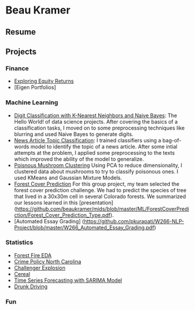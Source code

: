 # Beau Kramer

## Resume

## Projects

### Finance
- [Exploring Equity Returns](https://github.com/beaukramer/financial_analysis/blob/master/equity_returns.ipynb)
- [Eigen Portfolios]

### Machine Learning
- [Digit Classification with K-Nearest Neighbors and Naive Bayes](https://github.com/beaukramer/mids/blob/master/ML/MNIST/MNIST_knn_nb.ipynb): The Hello World! of data science projects. After covering the basics of a classification tasks, I moved on to some preprocessing techniques like blurring and used Naive Bayes to generate digits.
- [News Article Topic Classification](https://github.com/beaukramer/mids/blob/master/ML/TopicClassification/topic_classification.ipynb): I trained classifiers using a bag-of-words model to identify the topic of a news article. After some intial attempts at the problem, I applied some preprocessing to the texts which improved the ability of the model to generalize.
- [Poisnous Mushroom Clustering](https://github.com/beaukramer/mids/blob/master/ML/Mushroom%20Clustering/mushroom_clustering.ipynb) Using PCA to reduce dimensionality, I clustered data about mushrooms to try to classify poisonous ones. I used KMeans and Gaussian Mixture Models.
- [Forest Cover Prediction](https://github.com/beaukramer/mids/blob/master/ML/ForestCoverPrediction/Forest_Cover_Master_v4.ipynb) For this group project, my team selected the forest cover prediction challenge. We had to predict the species of tree that lived in a 30x30m cell in several Colorado forests. We summarized our lessons learned in this [presentation] (https://github.com/beaukramer/mids/blob/master/ML/ForestCoverPrediction/Forest_Cover_Prediction_Type.pdf).
- [Automated Essay Grading] (https://github.com/pkurapati/W266-NLP-Project/blob/master/W266_Automated_Essay_Grading.pdf)

### Statistics
- [Forest Fire EDA](https://github.com/beaukramer/mids/blob/master/Stats/ForestFire/liu_warther_kramer_hegde_fires.pdf)
- [Crime Policy North Carolina](https://github.com/beaukramer/mids/blob/master/Stats/Crime/Kramer_Liu_crime.pdf)
- [Challenger Explosion](https://github.com/beaukramer/mids/blob/master/Stats/Challenger/Kramer_Papandrew_Challenger.pdf)
- [Cereal](https://github.com/beaukramer/mids/blob/master/Stats/Cereal/Kramer_Papandrew_Cereal.pdf)
- [Time Series Forecasting with SARIMA Model](https://github.com/beaukramer/mids/blob/master/Stats/TimeSeries/Kramer_Papandrew_TS.pdf)
- [Drunk Driving](https://github.com/beaukramer/mids/blob/master/Stats/DrunkDriving/Kramer_Papandrew_DrunkDriving.pdf)

### Fun


